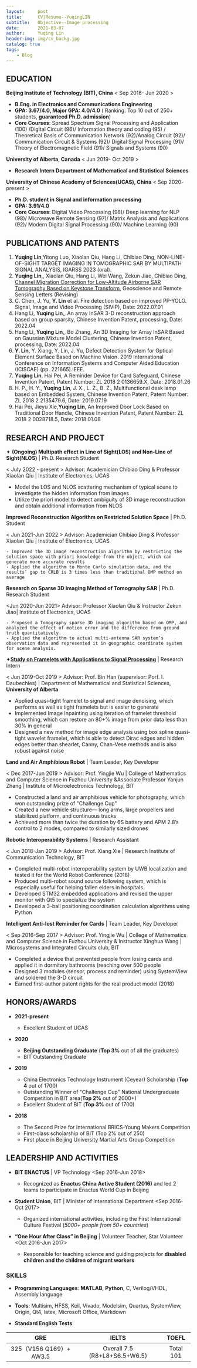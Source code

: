 ```yaml
---
layout:     post
title:      CV|Resume--YuqingLIN
subtitle:   Objective--Image processing
date:       2021-03-07
author:     Yuqing Lin
header-img: img/cv_backg.jpg
catalog: true
tags:
    - Blog
---
```



## EDUCATION
	
**Beijing Institute of Technology (BIT), China**
< Sep 2016- Jun 2020 >
- **B.Eng. in Electronics and Communications Engineering**
- **GPA: 3.67/4.0, Major GPA: 4.0/4.0** ( Ranking: Top 10 out of 250+ students, **guaranteed Ph.D. admission**)
- **Core Courses**: Spread Spectrum Signal Processing and Application (100) /Digital Circuit (96)/ Information theory and coding (95) / Theoretical Basis of Communication Network (92)/Analog Circuit (92)/ Communication Circuit & Systems (92)/ Digital Signal Processing (91)/ Theory of Electromagnetic Field (91)/ Signals and Systems (90)

**University of Alberta, Canada**
< Jun 2019- Oct 2019 >
- **Research Intern Department of Mathematical and Statistical Sciences**

**University of Chinese Academy of Sciences(UCAS), China**
< Sep 2020- present >
- **Ph.D. student in Signal and information processing**
- **GPA: 3.91/4.0**
- **Core Courses**: Digital Video Processing (98)/ Deep learning for NLP (98)/ Microwave Remote Sensing (97)/ Matrix Analysis and Applications (92)/ Modern Digital Signal Processing (90)/ Machine Learning (90)

## PUBLICATIONS AND PATENTS

1.	**Yuqing Lin**,Yitong Luo, Xiaolan Qiu, Hang Li, Chibiao Ding, NON-LINE-OF-SIGHT TARGET IMAGING IN TOMOGRAPHIC SAR BY MULTIPATH SIGNAL ANALYSIS, IGARSS 2023 (oral).
2.	**Yuqing Lin**,, Xiaolan Qiu, Hang Li, Wei Wang, Zekun Jiao, Chibiao Ding, [Channel Migration Correction for Low-Altitude Airborne SAR Tomography Based on Keystone Transform](), Geoscience and Remote Sensing Letters (Revising)
3.	C. Chen, J. Yu, **Y. Lin** et al. Fire detection based on improved PP-YOLO. Signal, Image and Video Processing (SIViP), Date: 2022.07.01 
4.	Hang Li, **Yuqing Lin**,, An array InSAR 3-D reconstruction approach based on group sparsity, Chinese Invention Patent, processing, Date: 2022.04
5.	Hang Li, **Yuqing Lin**,, Bo Zhang, An 3D Imaging for Array InSAR Based on Gaussian Mixture Model Clustering, Chinese Invention Patent, processing, Date: 2022.04
6.	**Y. Lin**, Y. Xiang, Y. Lin, J. Yu, Defect Detection System for Optical Element Surface Based on Machine Vision. 2019 International Conference on Information Systems and Computer Aided Education (ICISCAE) (pp. 221665).IEEE.
7.	**Yuqing Lin**, Hai Pei, A Reminder Device for Card Safeguard, Chinese Invention Patent, Patent Number: ZL 2018 2 0136659.X, Date: 2018.01.26
8.	H. P., H. Y., **Yuqing Lin**, J. X., L. Z., B. Z., Multifunctional desk lamp based on Embedded System, Chinese Invention Patent, Patent Number: ZL 2018 2 2135479.6, Date: 2019.07.19
9.	Hai Pei, Jieyu Xie,**Yuqing Lin**, An Improved Door Lock Based on Traditional Door Handle, Chinese Invention Patent, Patent Number: ZL 2018 2 0028718.5, Date: 2018.01.08


## RESEARCH AND PROJECT	

✦ **(Ongoing) Multipath effect in Line of Sight(LOS) and Non-Line of Sight(NLOS)** \| Ph.D. Research Student

< July 2022 - present >
Advisor: Academician Chibiao Ding & Professor Xiaolan Qiu | Institute of Electronics, UCAS

  - Model the LOS and NLOS scattering mechanism of typical scene to investigate the hidden information from images 
  - Utilize the priori model to detect ambiguity of 3D image reconstruction and obtain additional information from NLOS 
    
**Improved Reconstruction Algorithm on Restricted Solution Space** \| Ph.D. Student

< Jun 2021-Jun 2022 >
Advisor: Academician Chibiao Ding & Professor Xiaolan Qiu | Institute of Electronics, UCAS

    - Improved the 3D image reconstruction algorithm by restricting the solution space with priori knowledge from the object, which can generate more accurate results
    - Applied the algorithm to Monte Carlo simulation data, and the results’ gap to CRLB is 3 times less than traditional OMP method on average
    
**Research on Sparse 3D Imaging Method of Tomography SAR** \| Ph.D. Research Student         

<Jun 2020-Jun 2021>
Advisor: Professor Xiaolan Qiu & Instructor Zekun Jiao| Institute of Electronics, UCAS

    - Proposed a Tomography sparse 3D imaging algorithm based on OMP, and analyzed the effect of motion error and the difference from ground truth quantitatively.
    - Applied the algorithm to actual multi-antenna SAR system’s observation data and represented it in geographic coordinate system for scene analysis.


✦[**Study on Framelets with Applications to Signal Processing**](https://linyq0591.github.io/2019/11/18/wavelet-poster-University-of-Alberta/) \| Research Intern

 <  Jun 2019-Oct 2019  >
 Advisor: Prof. Bin Han (supervisor: Porf. I. Daubechies) \| Department of Mathematical and Statistical Sciences, **University of Alberta**
 
  - Applied quasi-tight framelet to signal and image denoising, which performs as well as tight framelets but is easier to generate
  - Implemented Image Inpainting using iteration of framelet threshold smoothing, which can restore an 80+% image from prior data less than 30% in general 
  - Designed a new method for image edge analysis using box spline quasi-tight wavelet framelet, which is able to detect Dirac edges and hidden edges better than shearlet, Canny, Chan-Vese methods and is also robust against noise

**Land and Air Amphibious Robot** \| Team Leader, Key Developer

  <  Dec 2017-Jun 2019  >
 Advisor: Prof. Yingjie Wu \| College of Mathematics and Computer Science in Fuzhou University &Associate Professor Yanjun Zhang \| Institute of Microelectronics Technology, BIT 

  - Constructed a land and air amphibious vehicle for photography, which won outstanding prize of "Challenge Cup"
  - Created a new vehicle structure— long arms, large propellers and stabilized platform, and continuous tracks
  - Achieved more than twice the duration by 6S battery and APM 2.8’s control to 2 modes, compared to similarly sized drones

**Robotic Interoperability Systems** \| Research Assistant 

 <  Jun 2018-Jan 2019  >
 Advisor: Prof. Xiang Xie \| Research Institute of Communication Technology, BIT
 
  - Completed multi-robot interoperability system by UWB localization and tested it for the World Robot Conference (2018) 
  - Produced multi-robot sound source following system, which is especially useful for helping fallen elders in hospitals.
  - Developed STM32 embedded applications and revised the upper monitor with Qt5 to specialize the system
  - Developed a 3-ball positioning coordination calculation algorithms using Python

**Intelligent Anti-lost Reminder for Cards** \| Team Leader, Key Developer

 <  Sep 2016-Sep 2017  >
 Advisor: Prof. Yingjie Wu \| College of Mathematics and Computer Science in Fuzhou University & Instructor Xinghua Wang \| Microsystems and Integrated Circuits club, BIT
 
  - Completed a device that prevented people from losing cards and applied it in dormitory bathrooms (reaching over 500 people
  - Designed 3 modules (sensor, process and reminder) using SystemView and soldered the 3-D circuit 
  - Earned first-author patent rights for the real product model (2018)

## HONORS/AWARDS

- **2021-present**

  - Excellent Student of UCAS
  
- **2020**

  - **Beijing Outstanding Graduate** (**Top 3%** out of all the graduates)
  - BIT Outstanding Graduate

- **2019**

  - China Electronics Technology Instrument (Ceyear) Scholarship (**Top 4** out of 1700)
  - Outstanding Winner of "Challenge Cup" National Undergraduate Competition in BIT area(**Top 2%** out of 2000+)
  - Excellent Student of BIT (**Top 3%** out of 1700)     

- **2018**

  - The Second Prize for International BRICS-Young Makers Competition		
  - First-class scholarship of BIT (Top 2% out of 250)                
  - First place in Beijing University Martial Arts Group Competition 

## LEADERSHIP AND ACTIVITIES

- **BIT ENACTUS** \| VP Technology  <Sep 2016-Jun 2018>

  - Recognized as **Enactus China Active Student (2016)** and led 2 teams to participate in Enactus World Cup in Beijing

- **Student Union**, BIT \| Minister of International Department  <Sep 2016-Oct 2017>

  - Organized international activities, including the First International Culture Festival (*5000+ people from 50+ countries*) 

- **“One Hour After Class” in Beijing** \| Volunteer Teacher, Star Volunteer  <Oct 2016-Jun 2017>

  - Responsible for teaching science and guiding projects for **disabled children and the children of migrant workers**

### SKILLS

- **Programming Languages**: **MATLAB**, **Python**, C, Verilog/VHDL, Assembly language

- **Tools**: Multisim, HFSS, Keil, Vivado, Modelsim, Quartus, SystemView, Origin, Qt4, latex, Microsoft Office, Markdown

- **Standard English Tests**: 

**GRE** | **IELTS** | **TOEFL**
:-: | :-: | :-:
325（V156 Q169）+ AW3.5 | Overall 7.5 (R8+L8+S6.5+W6.5) |  Total 101
